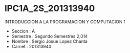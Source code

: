 IPC1A_2S_201313940
==================
INTRODUCCION A LA PROGRAMACION Y COMPUTACION 1
- Seccion :  A
- Semestre : Segundo Semestres 2,014
- Nombre :  Sergio Josue Lopez Chanta
- Carnet :  201313940
